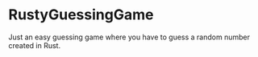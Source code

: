 # RustyGuessingGame

Just an easy guessing game where you have to guess a random number created in Rust. 
